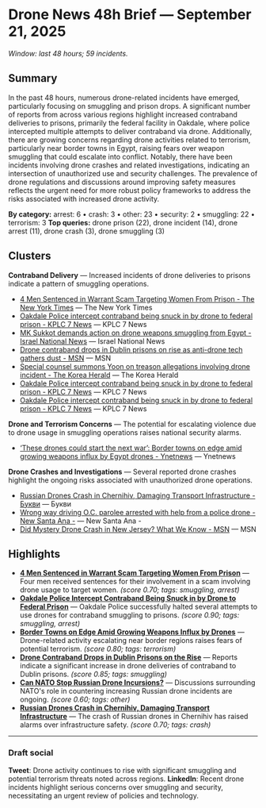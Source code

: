 # Drone News 48h Brief — September 21, 2025

_Window: last 48 hours; 59 incidents._

## Summary
In the past 48 hours, numerous drone-related incidents have emerged, particularly focusing on smuggling and prison drops. A significant number of reports from across various regions highlight increased contraband deliveries to prisons, primarily the federal facility in Oakdale, where police intercepted multiple attempts to deliver contraband via drone. Additionally, there are growing concerns regarding drone activities related to terrorism, particularly near border towns in Egypt, raising fears over weapon smuggling that could escalate into conflict. Notably, there have been incidents involving drone crashes and related investigations, indicating an intersection of unauthorized use and security challenges. The prevalence of drone regulations and discussions around improving safety measures reflects the urgent need for more robust policy frameworks to address the risks associated with increased drone activity.

**By category:** arrest: 6 • crash: 3 • other: 23 • security: 2 • smuggling: 22 • terrorism: 3
**Top queries:** drone prison (22), drone incident (14), drone arrest (11), drone crash (3), drone smuggling (3)

## Clusters
**Contraband Delivery** — Increased incidents of drone deliveries to prisons indicate a pattern of smuggling operations.
- [4 Men Sentenced in Warrant Scam Targeting Women From Prison - The New York Times](https://news.google.com/rss/articles/CBMib0FVX3lxTE5SMEpqVkR1N1VnVEVXa0k4QW1zNnNrczkzMllVcWlnU29EeXBPNDJEbWdzallKNTg1cld6RkQxX1RCR0h2SnpZZkRCUWRqNUFRTVJ0d05rQlFKVERuMk9DWXlkbDNPTS1pcW9KRWVwMA?oc=5) — The New York Times
- [Oakdale Police intercept contraband being snuck in by drone to federal prison - KPLC 7 News](https://news.google.com/rss/articles/CBMisgFBVV95cUxOcWhGLWNHUXNRaEI3dnQ2Y2lqT1AyVmVDbWxmY1FHQTFGeHc2MTVZaXB5ZHU1VENVMzRUQUlEb1hwWkNXSXlmYWtsZkZuTU0weTdzTTVXQjVNMXpHOFhYY19laUd6MlZXNjVnYWY2SGlmeXBOSkpneXRFbnFSRHotRWoxS245Y3Zaek9HNVRMQlFLdXQ5c1ZBRGhDNUxZRDZ5V2JjM29BaEJuSUwwNDRTdm5n?oc=5) — KPLC 7 News
- [MK Sukkot demands action on drone weapons smuggling from Egypt - Israel National News](https://news.google.com/rss/articles/CBMiWkFVX3lxTE1KWmt4NEJDVmI2cUtmWllGVFB3aDB5bXRyVG5Oc0pfT3RlT0tOT1NNaUI4d3MzOEhYWDNpVUo5Mjd5Qm5HUV9HQWkzS28xNFR5SkFQWS1ZZXdZUQ?oc=5) — Israel National News
- [Drone contraband drops in Dublin prisons on rise as anti-drone tech gathers dust - MSN](https://news.google.com/rss/articles/CBMi4AJBVV95cUxPaHFtTFJ4UGRnbkh1RGYtQmE5V0lxRzBaV09qdlduX2R4NzF0QzF0aThkMnN0MlM0QkFSVGdvd0RjWVFZSDBKVVhNbDVQOFA3VEptclN6SDZGb0hSNjl3SDdaY3JmR3h3bzdzYnFHLWpkQjNzcDQxSEtsTXBxX2ZMMEJmYk53NjlHMUl4V1NMOGVGRm9lTEJaTUJWRXpHVHR2WGpTdVQtNmRUY2ZfczBEZkdReGplUDYxdnlkSG1hM2lPRGJ3ZFBXRlIxbzVEeEREY2JXWTNiM1RIZjZwajcyZnF0dHRxNlA0M0RzeU5KRDMtUGlfNUk4N3g4SVZOQ3RFZUdIai1BZXBPTUZyclFZN3FJblk3UjlyRVEyZjB1eXl3dXNINUxhLVdhb3Fpc0FyRnFocEFEc1VKVG1QM3I2ZmxFNktYMktmZngtbFFxRHlnTmU0SExubG0wMTAzMUI1?oc=5) — MSN
- [Special counsel summons Yoon on treason allegations involving drone incident - The Korea Herald](https://news.google.com/rss/articles/CBMiV0FVX3lxTE9DTGxnd3dpZmJLblU0eFlHbDdPZUlOSUlXSzRDbnVxTF9IZXRSSnBxR0R0d09hNllDWE82YUpQT3BxVkxrQmY0MGlPMnVJbG1SWHhiRklmNA?oc=5) — The Korea Herald
- [Oakdale Police intercept contraband being snuck in by drone to federal prison - KPLC 7 News](https://news.google.com/rss/articles/CBMisgFBVV95cUxOcWhGLWNHUXNRaEI3dnQ2Y2lqT1AyVmVDbWxmY1FHQTFGeHc2MTVZaXB5ZHU1VENVMzRUQUlEb1hwWkNXSXlmYWtsZkZuTU0weTdzTTVXQjVNMXpHOFhYY19laUd6MlZXNjVnYWY2SGlmeXBOSkpneXRFbnFSRHotRWoxS245Y3Zaek9HNVRMQlFLdXQ5c1ZBRGhDNUxZRDZ5V2JjM29BaEJuSUwwNDRTdm5n?oc=5) — KPLC 7 News
- [Oakdale Police intercept contraband being snuck in by drone to federal prison - KPLC 7 News](https://news.google.com/rss/articles/CBMisgFBVV95cUxOcWhGLWNHUXNRaEI3dnQ2Y2lqT1AyVmVDbWxmY1FHQTFGeHc2MTVZaXB5ZHU1VENVMzRUQUlEb1hwWkNXSXlmYWtsZkZuTU0weTdzTTVXQjVNMXpHOFhYY19laUd6MlZXNjVnYWY2SGlmeXBOSkpneXRFbnFSRHotRWoxS245Y3Zaek9HNVRMQlFLdXQ5c1ZBRGhDNUxZRDZ5V2JjM29BaEJuSUwwNDRTdm5n?oc=5) — KPLC 7 News

**Drone and Terrorism Concerns** — The potential for escalating violence due to drone usage in smuggling operations raises national security alarms.
- [‘These drones could start the next war’: Border towns on edge amid growing weapons influx by Egypt drones - Ynetnews](https://news.google.com/rss/articles/CBMiV0FVX3lxTE1NOXVvcDdMeElIWGt0aWZTd0cyZjBZcENHVHhrVDdvVEZlUGJTeUhYNnczNE5GUFR2UGducjhVckdYRWt2TlA2OHdEYU1SM3NaWXF5ZmJKQQ?oc=5) — Ynetnews

**Drone Crashes and Investigations** — Several reported drone crashes highlight the ongoing risks associated with unauthorized drone operations.
- [Russian Drones Crash in Chernihiv, Damaging Transport Infrastructure - Букви](https://news.google.com/rss/articles/CBMinAFBVV95cUxOUTJXRG96N0hSVWpkdnphSzdYZDJZa0ZqVWRlMWZ0UkxXWld6RUFIVy1sUjIyaU5tZzZadXZKUmV1c09oNEdNbWRRRFg2Vm1sRUo4ZjZ2WE9fNXRGc1Q4UDY1ZWRRc19RUEVpcC1TaGJIQkItQzZZNGNWSXVxZ01sQnlHQnRGcmpsb0xya3ZXQjlYM2xCVHRTeFdNQ08?oc=5) — Букви
- [Wrong way driving O.C. parolee arrested with help from a police drone - New Santa Ana -](https://news.google.com/rss/articles/CBMimAFBVV95cUxPcUNVRVRaSWY3Z05zM2pJNVJpR2xMVUhwNlhzX0ljMkxBbFBXYkhEQ1Q5QkQ1Z1EtUjNYblFGODdVTE5WbzFvOVY1dTZubkc0QUx4VUtDMnBMMjlLSXcxbGo5cUx4QW8wLWpmYWdtYTJLdWkwTDZremlWSTBJSW1kWXBHdFAxX0NscjZaUWx1WjFBSTFUOXVacA?oc=5) — New Santa Ana -
- [Did Mystery Drone Crash in New Jersey? What We Know - MSN](https://news.google.com/rss/articles/CBMiswJBVV95cUxOSC1ISU84cVBiclZhSnNvYjNIQnNEeHhqNVNQbDJ6WmpHazgtSjBtWXk4ell4cmdyUjBnTE9nTmZvbzVod1AyamNDTF9Qd1NiV1VWWFg4U09uRmlKYXNuOFJ5dW1zeTU4STJfWTczWWtYQk5Zdk9MYnpsRnJKVmxIcFJ5V1daWnlUQVBpMXhjcDMyYVloVGEtWWp0VDBvbWZDd3hmN05KUmR2dTlSMjEwTFRwRXl2MF9CNkVtSTdNbDdnODc0QUNTeVdkTU5ISjJRTUVPNVozd2Z1bVdQeTlJdkw4TU5HcDdxUVphQVVjU3JhVVE0RWVXZlVwRHZTZnZheXlITlVUVGdzR21FbHpJZGJIekU3MTFLbHVhcWc4bHpwdHZMR2FYeThKUjdrMEpOcFZR?oc=5) — MSN

## Highlights
- **[4 Men Sentenced in Warrant Scam Targeting Women From Prison](https://news.google.com/rss/articles/CBMib0FVX3lxTE5SMEpqVkR1N1VnVEVXa0k4QW1zNnNrczkzMllVcWlnU29EeXBPNDJEbWdzallKNTg1cld6RkQxX1RCR0h2SnpZZkRCUWRqNUFRTVJ0d05rQlFKVERuMk9DWXlkbDNPTS1pcW9KRWVwMA?oc=5)** — Four men received sentences for their involvement in a scam involving drone usage to target women. _(score 0.70; tags: smuggling, arrest)_
- **[Oakdale Police Intercept Contraband Being Snuck in by Drone to Federal Prison](https://news.google.com/rss/articles/CBMisgFBVV95cUxOcWhGLWNHUXNRaEI3dnQ2Y2lqT1AyVmVDbWxmY1FHQTFGeHc2MTVZaXB5ZHU1VENVMzRUQUlEb1hwWkNXSXlmYWtsZkZuTU0weTdzTTVXQjVNMXpHOFhYY19laUd6MlZXNjVnYWY2SGlmeXBOSkpneXRFbnFSRHotRWoxS245Y3Zaek9HNVRMQlFLdXQ5c1ZBRGhDNUxZRDZ5V2JjM29BaEJuSUwwNDRTdm5n?oc=5)** — Oakdale Police successfully halted several attempts to use drones for contraband smuggling to prisons. _(score 0.90; tags: smuggling, arrest)_
- **[Border Towns on Edge Amid Growing Weapons Influx by Drones](https://news.google.com/rss/articles/CBMiV0FVX3lxTE1NOXVvcDdMeElIWGt0aWZTd0cyZjBZcENHVHhrVDdvVEZlUGJTeUhYNnczNE5GUFR2UGducjhVckdYRWt2TlA2OHdEYU1SM3NaWXF5ZmJKQQ?oc=5)** — Drone-related activity escalating near border regions raises fears of potential terrorism. _(score 0.80; tags: terrorism)_
- **[Drone Contraband Drops in Dublin Prisons on the Rise](https://news.google.com/rss/articles/CBMib0FVX3lxTE5SMEpqVkR1N1VnVEVXa0k4QW1zNnNrczkzMllVcWlnU29EeXBPNDJEbWdzallKNTg1cld6RkQxX1RCR0h2SnpZZkRCUWRqNUFRTVJ0d05rQlFKVERuMk9DWXlkbDNPTS1pcW9KRWVwMA?oc=5)** — Reports indicate a significant increase in drone deliveries of contraband to Dublin prisons. _(score 0.85; tags: smuggling)_
- **[Can NATO Stop Russian Drone Incursions?](https://news.google.com/rss/articles/CBMihwFBVV95cUxNV2VpTU9Wd240bDZfSXUyWWJYQ3JpQnhvczlteEUwTGt0ZDZ0ZEk5bml0SVNQQ3BpWldtU1FWNTFBX0JfTU9XVE5pd2p3cWlvWlRHOUIyMGNTeEo0WmNfUzRpX0FjcG9ZU25BYy04RXlkRjQwenJ2cjRsa3pmX3c4RnJqcDlNX1nSAYcBQVVfeXFMUGN3YnVQQ1VYOFY3WmktSVlvY3JPZ3BvX081UmdtZkkxZ19mRHpidDZsV3ZrN2dUOFRJaUVvUktFS1Vab0FsQ1NDWWxvOUxLSFNUN2E0OWxpOFhSZlpLNXBJSHg4T0k4Q25taWNXWHhOQmUxOW1mWkwzYVVKdENZN2xFREpCVWNR?oc=5)** — Discussions surrounding NATO's role in countering increasing Russian drone incidents are ongoing. _(score 0.60; tags: other)_
- **[Russian Drones Crash in Chernihiv, Damaging Transport Infrastructure](https://news.google.com/rss/articles/CBMinAFBVV95cUxOUTJXRG96N0hSVWpkdnphSzdYZDJZa0ZqVWRlMWZ0UkxXWld6RUFIVy1sUjIyaU5tZzZadXZKUmV1c09oNEdNbWRRRFg2Vm1sRUo4ZjZ2WE9fNXRGc1Q4UDY1ZWRRc19RUEVpcC1TaGJIQkItQzZZNGNWSXVxZ01sQnlHQnRGcmpsb0xya3ZXQjlYM2xCVHRTeFdNQ08?oc=5)** — The crash of Russian drones in Chernihiv has raised alarms over infrastructure safety. _(score 0.70; tags: crash)_

---
### Draft social
**Tweet**: Drone activity continues to rise with significant smuggling and potential terrorism threats noted across regions.
**LinkedIn**: Recent drone incidents highlight serious concerns over smuggling and security, necessitating an urgent review of policies and technology.
